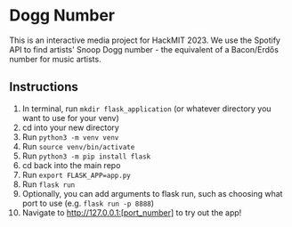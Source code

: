 # Dogg Number

This is an interactive media project for HackMIT 2023. We use the Spotify API to find artists' Snoop Dogg number - the equivalent of a Bacon/Erdős number for music artists. 

## Instructions
1. In terminal, run ```mkdir flask_application``` (or whatever directory you want to use for your venv)
2. cd into your new directory
3. Run ```python3 -m venv venv```
4. Run ```source venv/bin/activate```
5. Run ```python3 -m pip install flask```
6. cd back into the main repo
7. Run ```export FLASK_APP=app.py```
8. Run ```flask run```
9. Optionally, you can add arguments to flask run, such as choosing what port to use (e.g. ```flask run -p 8888```)
10. Navigate to http://127.0.0.1:[port_number] to try out the app!
